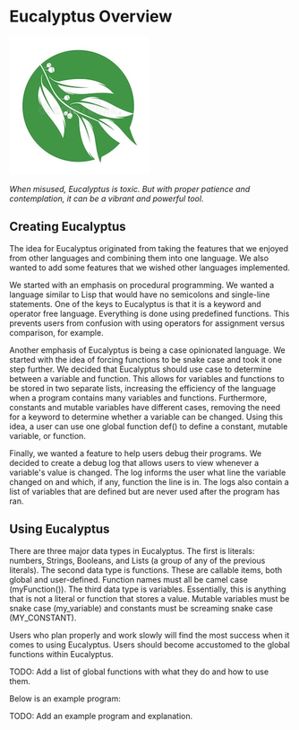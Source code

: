 # Eucalyptus Overview

![Eucalyptus Logo](logo.jpg)

_When misused, Eucalyptus is toxic. But with proper patience and contemplation, it can be a vibrant and powerful tool._

## Creating Eucalyptus

The idea for Eucalyptus originated from taking the features that we enjoyed from other languages and combining them into one language. We also wanted to add some features that we wished other languages implemented.

We started with an emphasis on procedural programming. We wanted a language similar to Lisp that would have no semicolons and single-line statements. One of the keys to Eucalyptus is that it is a keyword and operator free language. Everything is done using predefined functions. This prevents users from confusion with using operators for assignment versus comparison, for example.

Another emphasis of Eucalyptus is being a case opinionated language. We started with the idea of forcing functions to be snake case and took it one step further.
We decided that Eucalyptus should use case to determine between a variable and function. This allows for variables and functions to be stored in two separate lists, increasing the efficiency of the language when a program contains many variables and functions. Furthermore, constants and mutable variables have different cases, removing the need for a keyword to determine whether a variable can be changed. Using this idea, a user can use one global function def() to define a constant, mutable variable, or function.

Finally, we wanted a feature to help users debug their programs. We decided to create a debug log that allows users to view whenever a variable's value is changed. The log informs the user what line the variable changed on and which, if any, function the line is in. The logs also contain a list of variables that are defined but are never used after the program has ran.

## Using Eucalyptus

There are three major data types in Eucalyptus. The first is literals: numbers, Strings, Booleans, and Lists (a group of any of the previous literals). The second data type is functions. These are callable items, both global and user-defined. Function names must all be camel case (myFunction()). The third data type is variables. Essentially, this is anything that is not a literal or function that stores a value. Mutable variables must be snake case (my_variable) and constants must be screaming snake case (MY_CONSTANT).

Users who plan properly and work slowly will find the most success when it comes to using Eucalyptus. Users should become accustomed to the global functions within Eucalyptus.

TODO: Add a list of global functions with what they do and how to use them.

Below is an example program:

TODO: Add an example program and explanation.
